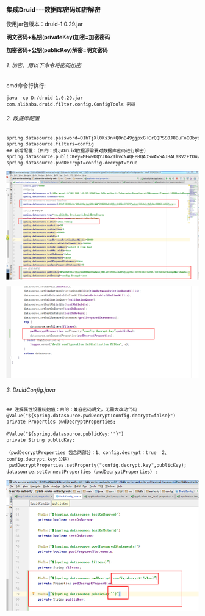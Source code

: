 ### 集成Druid---数据库密码加密解密
 
使用jar包版本：druid-1.0.29.jar

**明文密码+私钥(privateKey)加密=加密密码**

**加密密码+公钥(publicKey)解密=明文密码**

###### 1. 加密，用以下命令将密码加密
cmd命令行执行:

```
java -cp D:/druid-1.0.29.jar com.alibaba.druid.filter.config.ConfigTools 密码
```  

###### 2. 数据库配置

```
spring.datasource.password=O1hTjXl0Ks3n+Q0nB49gjpxGHCrQQPSS0J8BuFoOObysL9bkyCZV7YPugbwrIULBuIrfdxPpr3BMSXjdSGYecw==  
spring.datasource.filters=config  
## 新增配置：（目的：提示Druid数据源需要对数据库密码进行解密）
spring.datasource.publicKey=MFwwDQYJKoZIhvcNAQEBBQADSwAwSAJBALaKVzPtOu/duAFeJuzp23st+GTf159s2lsU9X/+GtYeC5v78oA0gdMm7s8wm0nzJsOtSyQWimm218q7Il01Hi0CAwEAAQ==
spring.datasource.pwdDecrypt=config.decrypt=true 
```  
![](./img/密码加密配置改动.png)  


![](./img/druidConfig配置改动.png)
###### 3. DruidConfig.java

```
## 注解属性设置初始值：目的：兼容密码明文，无需大改动代码
@Value("${spring.datasource.pwdDecrypt:config.decrypt=false}")
private Properties pwdDecryptProperties;

@Value("${spring.datasource.publicKey:''}")
private String publicKey;

（pwdDecryptProperties 包含两部分：1、config.decrypt：true  2、config.decrypt.key:公钥）
 pwdDecryptProperties.setProperty("config.decrypt.key",publicKey);
datasource.setConnectProperties（pwdDecryptProperties）;
```  

![](./img/druidConfig配置新增.png)
